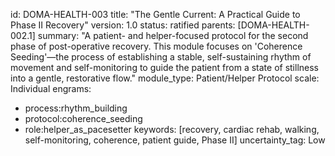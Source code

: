 id: DOMA-HEALTH-003
title: "The Gentle Current: A Practical Guide to Phase II Recovery"
version: 1.0
status: ratified
parents: [DOMA-HEALTH-002.1]
summary: "A patient- and helper-focused protocol for the second phase of post-operative recovery. This module focuses on 'Coherence Seeding'—the process of establishing a stable, self-sustaining rhythm of movement and self-monitoring to guide the patient from a state of stillness into a gentle, restorative flow."
module_type: Patient/Helper Protocol
scale: Individual
engrams:
 - process:rhythm_building
 - protocol:coherence_seeding
 - role:helper_as_pacesetter
keywords: [recovery, cardiac rehab, walking, self-monitoring, coherence, patient guide, Phase II]
uncertainty_tag: Low